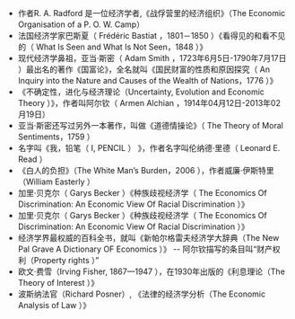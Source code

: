 

- 作者R. A. Radford 是一位经济学者,《战俘营里的经济组织》（The Economic Organisation of a P. O. W. Camp）
- 法国经济学家巴斯夏（ Frédéric Bastiat ，1801－1850 ）《看得见的和看不见的（ What Is Seen and What Is Not Seen，1848 ）》
- 现代经济学鼻祖，亚当·斯密（ Adam Smith ，1723年6月5日-1790年7月17日 ）最出名的著作《国富论》，全名就叫《国民财富的性质和原因探究（ An Inquiry into the Nature and Causes of the Wealth of Nations，1776 ）》
- 《不确定性，进化与经济理论（Uncertainty, Evolution and Economic Theory ）》，作者叫阿尔钦（ Armen Alchian ，1914年04月12日-2013年02月19日）
- 亚当·斯密还写过另外一本著作，叫做《道德情操论》（ The Theory of Moral Sentiments，1759 ）
- 名字叫《我，铅笔（ I, PENCIL ） 》，作者名字叫伦纳德·里德（ Leonard E. Read ）
- 《白人的负担》（The White Man’s Burden，2006 ），作者威廉·伊斯特里（William Easterly ）
- 加里·贝克尔（ Garys Becker ）《种族歧视经济学（ The Economics Of Discrimination: An Economic View Of Racial Discrimination ）》
- 加里·贝克尔（ Garys Becker ）《种族歧视经济学（ The Economics Of Discrimination: An Economic View Of Racial Discrimination ）》
- 经济学界最权威的百科全书，就叫《新帕尔格雷夫经济学大辞典（The New Pal Grave A Dictionary OF Economics ）》 -- 阿尔钦描写的条目叫“财产权利（Property rights ）”
- 欧文·费雪（Irving Fisher, 1867—1947 ），在1930年出版的《利息理论（The Theory of Interest ）》
- 波斯纳法官（Richard Posner）, 《法律的经济学分析（The Economic Analysis of Law ）》